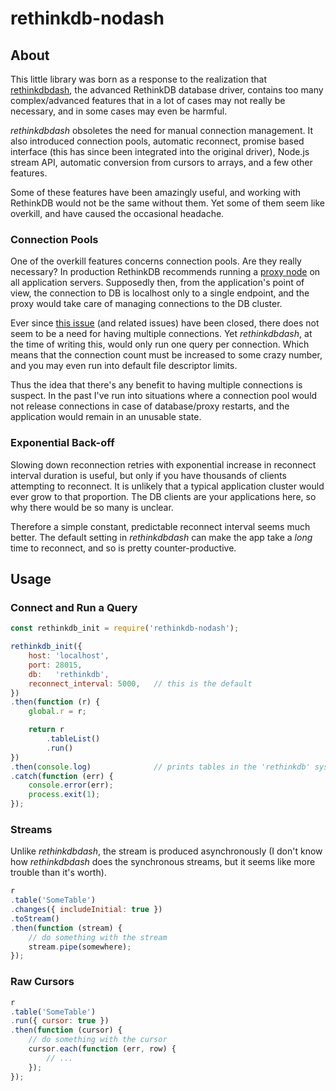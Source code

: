 # rethinkdb-nodash

## About

This little library was born as a response to the realization that
[rethinkdbdash][rethinkdbdash], the advanced RethinkDB database driver, contains
too many complex/advanced features that in a lot of cases may not really be
necessary, and in some cases may even be harmful.

*rethinkdbdash* obsoletes the need for manual connection management. It also
introduced connection pools, automatic reconnect, promise based interface (this
has since been integrated into the original driver), Node.js stream API,
automatic conversion from cursors to arrays, and a few other features.

Some of these features have been amazingly useful, and working with RethinkDB
would not be the same without them. Yet some of them seem like overkill, and
have caused the occasional headache.


### Connection Pools

One of the overkill features concerns connection pools. Are they really
necessary? In production RethinkDB recommends running a [proxy node][proxy] on
all application servers. Supposedly then, from the application's point of view,
the connection to DB is localhost only to a single endpoint, and the proxy would
take care of managing connections to the DB cluster.

Ever since [this issue][parallel] (and related issues) have been closed, there
does not seem to be a need for having multiple connections. Yet *rethinkdbdash*,
at the time of writing this, would only run one query per connection. Which
means that the connection count must be increased to some crazy number, and you
may even run into default file descriptor limits.

Thus the idea that there's any benefit to having multiple connections is
suspect. In the past I've run into situations where a connection pool would not
release connections in case of database/proxy restarts, and the application
would remain in an unusable state.


### Exponential Back-off

Slowing down reconnection retries with exponential increase in reconnect
interval duration is useful, but only if you have thousands of clients
attempting to reconnect. It is unlikely that a typical application cluster would
ever grow to that proportion. The DB clients are your applications here, so why
there would be so many is unclear.

Therefore a simple constant, predictable reconnect interval seems much better.
The default setting in *rethinkdbdash* can make the app take a *long* time to
reconnect, and so is pretty counter-productive.


## Usage

### Connect and Run a Query

```js
const rethinkdb_init = require('rethinkdb-nodash');

rethinkdb_init({
    host: 'localhost',
    port: 28015,
    db:   'rethinkdb',
    reconnect_interval: 5000,   // this is the default
})
.then(function (r) {
    global.r = r;

    return r
        .tableList()
        .run()
})
.then(console.log)              // prints tables in the 'rethinkdb' system db
.catch(function (err) {
    console.error(err);
    process.exit(1);
});

```


### Streams

Unlike *rethinkdbdash*, the stream is produced asynchronously (I don't know how
*rethinkdbdash* does the synchronous streams, but it seems like more trouble
than it's worth).


```js
r
.table('SomeTable')
.changes({ includeInitial: true })
.toStream()
.then(function (stream) {
    // do something with the stream
    stream.pipe(somewhere);
});
```

### Raw Cursors

```js
r
.table('SomeTable')
.run({ cursor: true })
.then(function (cursor) {
    // do something with the cursor
    cursor.each(function (err, row) {
        // ...
    });
});
```

[rethinkdbdash]: https://github.com/neumino/rethinkdbdash
[proxy]: https://www.rethinkdb.com/docs/sharding-and-replication/#running-a-proxy-node
[parallel]: https://github.com/rethinkdb/rethinkdb/issues/3754
